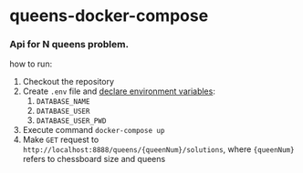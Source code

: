 # queens-docker-compose
### Api for N queens problem.
how to run:
1. Checkout the repository
1. Create `.env` file and [declare environment variables](https://docs.docker.com/compose/env-file/):
    1. `DATABASE_NAME` 
    1. `DATABASE_USER` 
    1. `DATABASE_USER_PWD`
1. Execute command `docker-compose up`
1. Make `GET` request to `http://localhost:8888/queens/{queenNum}/solutions`, where `{queenNum}` refers to chessboard size and queens